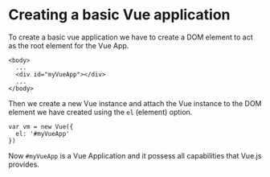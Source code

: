 # Creating a basic Vue application

To create a basic vue application we have to create a DOM element to act as the root element for the Vue App.

```
<body>
  ...
  <div id="myVueApp"></div>
  ...
</body>
```

Then we create a new Vue instance and attach the Vue instance to the DOM element we have created using the `el` (element) option.

```
var vm = new Vue({
  el: '#myVueApp'
})
```

Now `#myVueApp` is a Vue Application and it possess all capabilities that Vue.js provides.
